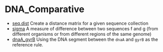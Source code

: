 ﻿# DNA_Comparative



+ [seq.dist](DNA_Comparative/seq.dist.1) Create a distance matrix for a given sequence collection
+ [sigma](DNA_Comparative/sigma.1) A measure of difference between two sequences f and g (from different organisms or from different regions of the same genome) 
+ [dnaA_gyrB](DNA_Comparative/dnaA_gyrB.1) Using the DNA segment between the ``dnaA`` and ``gyrB`` as the reference rule.

